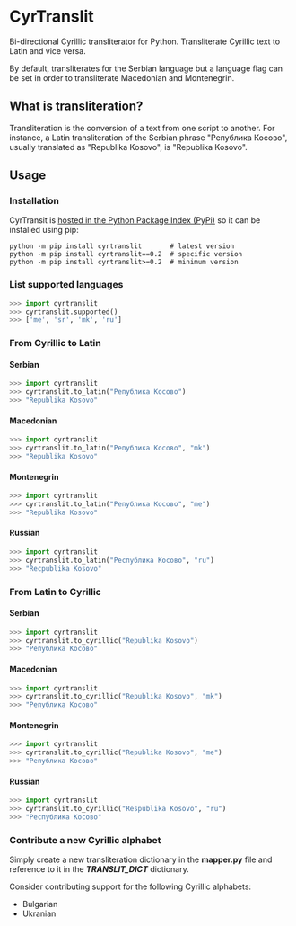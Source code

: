# CyrTranslit
Bi-directional Cyrillic transliterator for Python. Transliterate Cyrillic text to Latin and vice versa.

By default, transliterates for the Serbian language but a language flag can be set in order to transliterate Macedonian and Montenegrin.

## What is transliteration?
Transliteration is the conversion of a text from one script to another. For instance, a Latin transliteration of the Serbian phrase "Република Косово", usually translated as "Republika Kosovo", is "Republika Kosovo".

## Usage
### Installation
CyrTransit is [hosted in the Python Package Index (PyPi)](https://pypi.python.org/pypi/cyrtranslit) so it can be installed using pip:
```
python -m pip install cyrtranslit		# latest version
python -m pip install cyrtranslit==0.2	# specific version
python -m pip install cyrtranslit>=0.2	# minimum version
```

### List supported languages
```python
>>> import cyrtranslit
>>> cyrtranslit.supported()
>>> ['me', 'sr', 'mk', 'ru']
```
### From Cyrillic to Latin
#### Serbian
```python
>>> import cyrtranslit
>>> cyrtranslit.to_latin("Република Косово")
>>> "Republika Kosovo"
```
#### Macedonian
```python
>>> import cyrtranslit
>>> cyrtranslit.to_latin("Република Косово", "mk")
>>> "Republika Kosovo"
```
#### Montenegrin
```python
>>> import cyrtranslit
>>> cyrtranslit.to_latin("Република Косово", "me")
>>> "Republika Kosovo"
```
#### Russian
```python
>>> import cyrtranslit
>>> cyrtranslit.to_latin("Республика Косово", "ru")
>>> "Recpublika Kosovo"
```
### From Latin to Cyrillic
#### Serbian
```python
>>> import cyrtranslit
>>> cyrtranslit.to_cyrillic("Republika Kosovo")
>>> "Република Косово"
```
#### Macedonian
```python
>>> import cyrtranslit
>>> cyrtranslit.to_cyrillic("Republika Kosovo", "mk")
>>> "Република Косово"
```
#### Montenegrin
```python
>>> import cyrtranslit
>>> cyrtranslit.to_cyrillic("Republika Kosovo", "me")
>>> "Република Косово"
```
#### Russian
```python
>>> import cyrtranslit
>>> cyrtranslit.to_cyrillic("Respublika Kosovo", "ru")
>>> "Республика Косово"
```

### Contribute a new Cyrillic alphabet
Simply create a new transliteration dictionary in the **mapper.py** file and reference to it in the _**TRANSLIT\_DICT**_ dictionary.

Consider contributing support for the following Cyrillic alphabets:
- Bulgarian
- Ukranian
